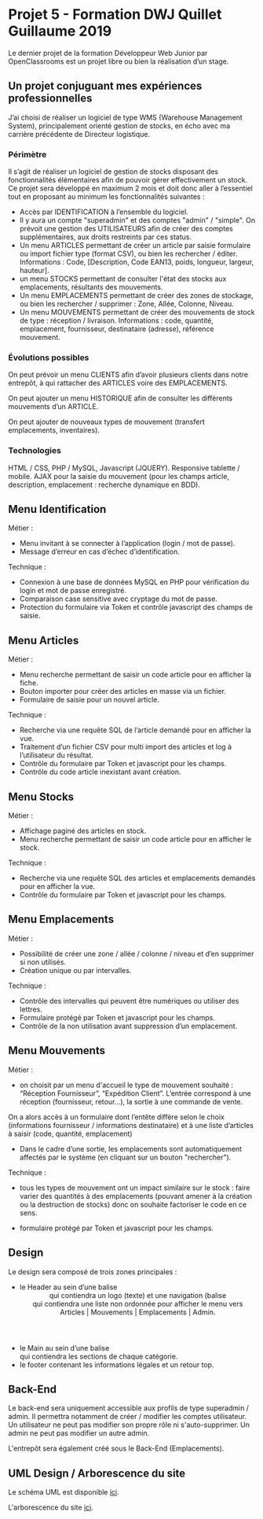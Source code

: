 # Projet 5 - Formation DWJ Quillet Guillaume 2019

Le dernier projet de la formation Développeur Web Junior par OpenClassrooms est un projet libre ou bien la réalisation d’un stage. 

## Un projet conjuguant mes expériences professionnelles

J’ai choisi de réaliser un logiciel de type WMS (Warehouse Management System), principalement orienté gestion de stocks, en écho avec ma carrière précédente de Directeur logistique.

### Périmètre

Il s’agit de réaliser un logiciel de gestion de stocks disposant des fonctionnalités élémentaires afin de pouvoir gérer effectivement un stock. Ce projet sera développé en maximum 2 mois et doit donc aller à l’essentiel tout en proposant au minimum les fonctionnalités suivantes :

* Accès par IDENTIFICATION à l’ensemble du logiciel.
* Il y aura un compte "superadmin" et des comptes "admin" / "simple". On prévoit une gestion des  UTILISATEURS afin de créer des comptes supplémentaires, aux droits restreints par ces status.
* Un menu ARTICLES permettant de créer un article par saisie formulaire ou import fichier type (format CSV), ou bien les rechercher / éditer.
Informations : Code, [Description, Code EAN13, poids, longueur, largeur, hauteur].
* un menu STOCKS permettant de consulter l'état des stocks aux emplacements, résultants des mouvements.
* Un menu EMPLACEMENTS permettant de créer des zones de stockage, ou bien les rechercher / supprimer : Zone, Allée, Colonne, Niveau. 
* Un menu MOUVEMENTS permettant de créer des mouvements de stock de type : réception / livraison. 
Informations : code, quantité, emplacement, fournisseur, destinataire (adresse), référence mouvement. 

### Évolutions possibles

On peut prévoir un menu CLIENTS afin d’avoir plusieurs clients dans notre entrepôt, à qui rattacher des ARTICLES voire des EMPLACEMENTS.

On peut ajouter un menu HISTORIQUE afin de consulter les différents mouvements d’un ARTICLE.

On peut ajouter de nouveaux types de mouvement (transfert emplacements, inventaires).

### Technologies

HTML / CSS, PHP / MySQL, Javascript (JQUERY). Responsive tablette / mobile.
AJAX pour la saisie du mouvement (pour les champs article, description, emplacement : recherche dynamique en BDD).

## Menu Identification

Métier : 
* Menu invitant à se connecter à l’application (login / mot de passe). 
* Message d’erreur en cas d’échec d’identification.

Technique : 
* Connexion à une base de données MySQL en PHP pour vérification du login et mot de passe enregistré. 
* Comparaison case sensitive avec cryptage du mot de passe. 
* Protection du formulaire via Token et contrôle javascript des champs de saisie. 

## Menu Articles

Métier : 
* Menu recherche permettant de saisir un code article pour en afficher la fiche.
* Bouton importer pour créer des articles en masse via un fichier.
* Formulaire de saisie pour un nouvel article.


Technique :
* Recherche via une requête SQL de l’article demandé pour en afficher la vue.
* Traitement d’un fichier CSV pour multi import des articles et log à l’utilisateur du résultat.
* Contrôle du formulaire par Token et javascript pour les champs. 
* Contrôle du code article inexistant avant création.

## Menu Stocks

Métier : 
* Affichage paginé des articles en stock.
* Menu recherche permettant de saisir un code article pour en afficher le stock.

Technique :
* Recherche via une requête SQL des articles et emplacements demandés pour en afficher la vue.
* Contrôle du formulaire par Token et javascript pour les champs. 

## Menu Emplacements

Métier : 
* Possibilité de créer une zone / allée / colonne / niveau et d’en supprimer si non utilisés. 
* Création unique ou par intervalles.

Technique :
* Contrôle des intervalles qui peuvent être numériques ou utiliser des lettres.
* Formulaire protégé par Token et javascript pour les champs.
* Contrôle de la non utilisation avant suppression d’un emplacement.

## Menu Mouvements

Métier :
* on choisit par un menu d'accueil le type de mouvement souhaité : “Réception Fournisseur”, “Expédition Client”. L’entrée correspond à une réception (fournisseur, retour…), la sortie à une commande de vente.

On a alors accès à un formulaire dont l’entête diffère selon le choix (informations fournisseur / informations destinataire) et à une liste d’articles à saisir (code, quantité, emplacement)

* Dans le cadre d’une sortie, les emplacements sont automatiquement affectés par le système (en cliquant sur un bouton "rechercher").

Technique :
* tous les types de mouvement ont un impact similaire sur le stock : faire varier des quantités à des emplacements (pouvant amener à la création ou la destruction de stocks) donc on souhaite factoriser le code en ce sens.

* formulaire protégé par Token et javascript pour les champs.

## Design

Le design sera composé de trois zones principales :

* le Header au sein d’une balise <header> qui contiendra un logo (texte) et une navigation (balise <nav> qui contiendra une liste non ordonnée pour afficher le menu vers Articles | Mouvements | Emplacements | Admin.
* le Main au sein d’une balise <main> qui contiendra les sections de chaque catégorie.
* le footer contenant les informations légales et un retour top.

## Back-End

Le back-end sera uniquement accessible aux profils de type superadmin / admin. Il permettra notamment de créer / modifier les comptes utilisateur. Un utilisateur ne peut pas modifier son propre rôle ni s'auto-supprimer. Un admin ne peut pas modifier un autre admin.

L'entrepôt sera également créé sous le Back-End (Emplacements).

## UML Design / Arborescence du site

Le schéma UML est disponible [ici](https://docs.google.com/spreadsheets/d/1e8GH1DivJCnVaNDi2MvVgp4dRYz9yQcRUVLldaiGxB0/edit?usp=sharing).

L'arborescence du site [ici](https://docs.google.com/spreadsheets/d/1SVmNaadsA0J5EWMEUMeJGEDcW7I8_bL9ZaFVG9w5zTE/edit?usp=sharing).